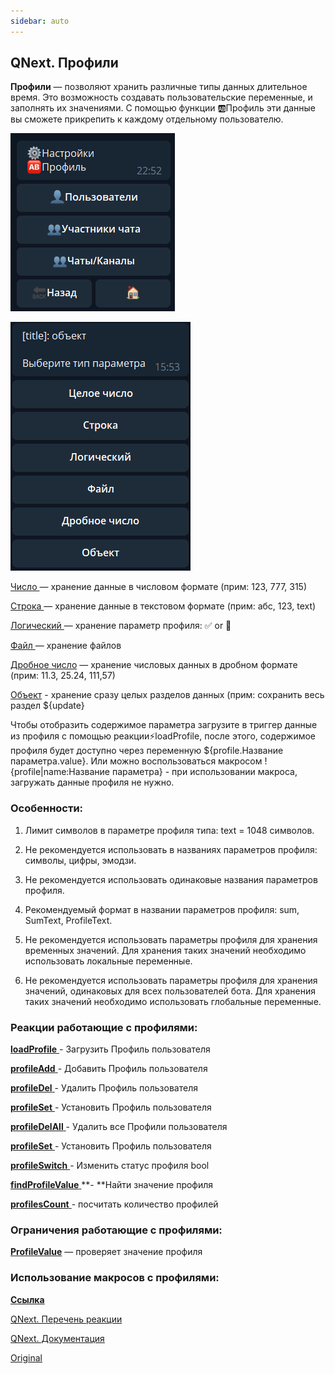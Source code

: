 ```yaml
---
sidebar: auto
---
```


## QNext. Профили

**Профили** — позволяют хранить различные типы данных длительное время. Это  возможность создавать пользовательские переменные, и заполнять их значениями. С помощью функции 🆎Профиль эти данные вы сможете прикрепить к каждому отдельному пользователю.

![](./1.png)

![](./2.png)

[Число ](/docs-test/ph/admin/profile-number)— хранение данные в числовом формате (прим: 123, 777, 315)

[Строка ](/docs-test/ph/admin/profile-text)— хранение данные в текстовом формате (прим: абс, 123, text)

[Логический ](/docs-test/ph/admin/profile-bool)— хранение параметр профиля: ✅  or 🚫

[Файл ](/docs-test/ph/admin/profile-file)— хранение файлов

[Дробное число](/docs-test/ph/admin/profile-float) — хранение числовых данных в дробном формате (прим: 11.3, 25.24, 111,57)

[Объект](/docs-test/ph/admin/profile-object) - хранение сразу целых разделов данных (прим: сохранить весь раздел ${update}

Чтобы отобразить содержимое параметра загрузите в триггер данные из профиля с помощью реакции⚡️loadProfile, после этого, содержимое профиля будет доступно через переменную ${profile.Название параметра.value}. Или можно воспользоваться макросом !{profile|name:Название параметра} - при использовании макроса, загружать данные профиля не нужно.
### Особенности:

1. Лимит символов в параметре профиля типа: text = 1048 символов.

2. Не рекомендуется использовать в названиях параметров профиля: символы, цифры, эмодзи.

3. Не рекомендуется использовать одинаковые названия параметров профиля.

4. Рекомендуемый формат в названии параметров профиля: sum, SumText, ProfileText.

5. Не рекомендуется использовать параметры профиля для хранения временных значений. Для хранения таких значений необходимо использовать локальные переменные.

6. Не рекомендуется использовать параметры профиля для хранения значений, одинаковых для всех пользователей бота. Для хранения таких значений необходимо использовать глобальные переменные.


### Реакции работающие с профилями: 

 [**loadProfile** ](/docs-test/ph/reactions/loadprofile)- Загрузить Профиль пользователя

 [**profileAdd** ](/docs-test/ph/reactions/profileadd)- Добавить Профиль пользователя

 [**profileDel** ](/docs-test/ph/reactions/profiledel)- Удалить Профиль пользователя

 [**profileSet** ](/docs-test/ph/reactions/profileset)- Установить Профиль пользователя

 [**profileDelAll** ](/docs-test/ph/reactions/profiledelall)- Удалить все Профили пользователя

 [**profileSet** ](/docs-test/ph/reactions/profileset)- Установить Профиль пользователя

 [**profileSwitch** ](/docs-test/ph/reactions/profileswitch)- Изменить статус профиля bool

 [**findProfileValue** ](/docs-test/ph/reactions/findprofilevalue)**- **Найти значение профиля

 [**profilesCount** ](/docs-test/ph/reactions/profilescount)- посчитать количество профилей
### Ограничения работающие с профилями:

[**ProfileValue**](/docs-test/ph/admin/restrictions-profilevalue) — проверяет значение профиля


### Использование макросов с профилями:

[**Ссылка**](/docs-test/ph/macros/profile)



[QNext. Перечень реакции](/docs-test/ph/reactions)

[QNext. Документация](/docs-test/ph)

[Original](https://telegra.ph/QNext-admin-profile-about-04-25)
